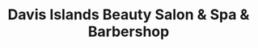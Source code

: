 ---
title: "Davis Islands Beauty Salon & Spa & Barbershop"
url: /tampa/davis-islands-beauty-salon-und-spa-und-barbershop/
shop: Allgemein
---